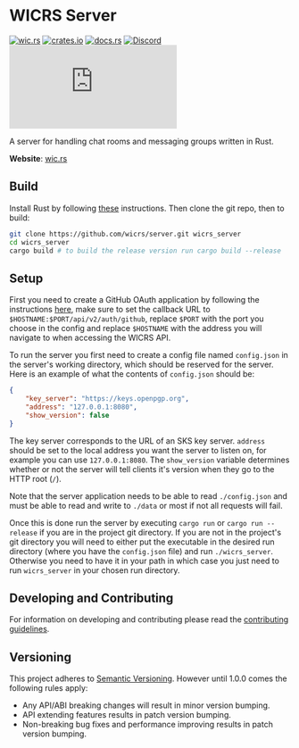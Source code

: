 # WICRS Server

[![wic.rs](https://img.shields.io/badge/https-wic.rs-green)](https://wic.rs)
[![crates.io](https://img.shields.io/crates/v/wicrs_server.svg)](https://crates.io/crates/wicrs_server)
[![docs.rs](https://docs.rs/wicrs_server/badge.svg)](https://docs.rs/wicrs_server)
[![Discord](https://img.shields.io/discord/822858421064958033?label=discord)](https://discord.gg/dAbjENCdfJ)
[![Matrix](https://img.shields.io/matrix/wicrs:matrix.org?server_fqdn=matrix.org&label=matrix)](https://matrix.to/#/+wicrs:matrix.org)

A server for handling chat rooms and messaging groups written in Rust.

**Website**: [wic.rs](https://wic.rs)

## Build

Install Rust by following [these](https://www.rust-lang.org/tools/install) instructions.
Then clone the git repo, then to build:

```bash
git clone https://github.com/wicrs/server.git wicrs_server
cd wicrs_server
cargo build # to build the release version run cargo build --release
```

## Setup

First you need to create a GitHub OAuth application by following the instructions [here](https://docs.github.com/en/free-pro-team@latest/developers/apps/creating-an-oauth-app), make sure to set the callback URL to `$HOSTNAME:$PORT/api/v2/auth/github`, replace `$PORT` with the port you choose in the config and replace `$HOSTNAME` with the address you will navigate to when accessing the WICRS API.

To run the server you first need to create a config file named `config.json` in the server's working directory, which should be reserved for the server.
Here is an example of what the contents of `config.json` should be:

```json
{
    "key_server": "https://keys.openpgp.org",
    "address": "127.0.0.1:8080",
    "show_version": false
}

```

The key server corresponds to the URL of an SKS key server.
`address` should be set to the local address you want the server to listen on, for example you can use `127.0.0.1:8080`. The `show_version` variable determines whether or not the server will tell clients it's version when they go to the HTTP root (`/`).

Note that the server application needs to be able to read `./config.json` and must be able to read and write to `./data` or most if not all requests will fail.

Once this is done run the server by executing `cargo run` or `cargo run --release` if you are in the project git directory. If you are not in the project's git directory you will need to either put the executable in the desired run directory (where you have the `config.json` file) and run `./wicrs_server`. Otherwise you need to have it in your path in which case you just need to run `wicrs_server` in your chosen run directory.

## Developing and Contributing

For information on developing and contributing please read the [contributing guidelines](https://github.com/wicrs/server/blob/master/CONTRIBUTING.md).

## Versioning

This project adheres to [Semantic Versioning](http://semver.org/). However until 1.0.0 comes the following rules apply:

- Any API/ABI breaking changes will result in minor version bumping.
- API extending features results in patch version bumping.
- Non-breaking bug fixes and performance improving results in patch version bumping.
